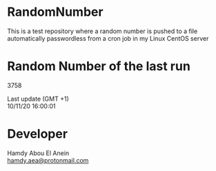# RandomNumber    
This is a test repository where a random number is pushed to a file automatically passwordless from a cron job in my Linux CentOS server    
# Random Number of the last run   
3758
      
Last update (GMT +1)    
10/11/20 16:00:01
# Developer    
Hamdy Abou El Anein   
hamdy.aea@protonmail.com
